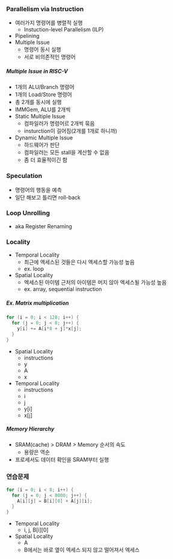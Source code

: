 ### Parallelism via Instruction

- 여러가지 명령어를 병렬적 실행
  - Instuction-level Parallelism (ILP)
- Pipelining
- Multiple Issue
  - 명령어 동시 실행
  - 서로 비의존적인 명령어

##### Multiple Issue in RISC-V

- 1개의 ALU/Branch 명령어
- 1개의 Load/Store 명령어
- 총 2개를 동시에 실행
- IMMGem, ALU를 2개씩
- Static Multiple Issue
  - 컴파일러가 명령어르 2개씩 묶음
  - insturction이 길어짐(2개를 1개로 하니까)
- Dynamic Multiple Issue
  - 하드웨어가 판단
  - 컴파일러는 모든 stall을 계산할 수 없음
  - 좀 더 효율적이긴 함

### Speculation

- 명령어의 행동을 예측
- 일단 해보고 틀리면 roll-back

### Loop Unrolling

- aka Register Renaming

### Locality

- Temporal Locality
  - 최근에 엑세스된 것들은 다시 엑세스할 가능성 높음
  - ex. loop
- Spatial Locality
  - 엑세스된 아이템 근처의 아이템은 머지 않아 엑세스될 가능성 높음
  - ex. array, sequential instruction

##### Ex. Matrix multiplication

```c++
for (i = 0; i < 128; i++) {
  for (j = 0; j < 8; j++) {
    y[i] += A[i*8 + j]*x[j];
  }
}
```

- Spatial Locality
  - instructions
  - y
  - A
  - x
- Temporal Locality
  - instructions
  - i
  - j
  - y[i]
  - x[j]

##### Memory Hierarchy

- SRAM(cache) > DRAM > Memory 순서의 속도
  - 용량은 역순
- 프로세서도 데이터 확인을 SRAM부터 실행

### 연습문제

```c++
for (i = 0; i < 8; i++) {
  for (j = 0; j < 8000; j++) {
    A[i][j] = B[i][0] + A[j][i];
  }
}
```

- Temporal Locality
  - i, j, B[i][0]
- Spatial Locality
  - A
  - B에서는 바로 옆이 엑세스 되지 않고 떨어져서 엑세스
